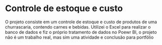 # Controle de estoque e custo
O projeto consiste em um controle de estoque e custo de produtos de uma churrascaria, contendo carnes e bebidas. Utilizei o Excel para realizar o banco de dados e fiz o próprio tratamento de dados no Poewr BI, o projeto não é um trabalho real, mas sim uma atividade e conclusão para portfólio
